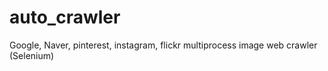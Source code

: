 # auto_crawler
Google, Naver, pinterest, instagram, flickr multiprocess image web crawler (Selenium)
